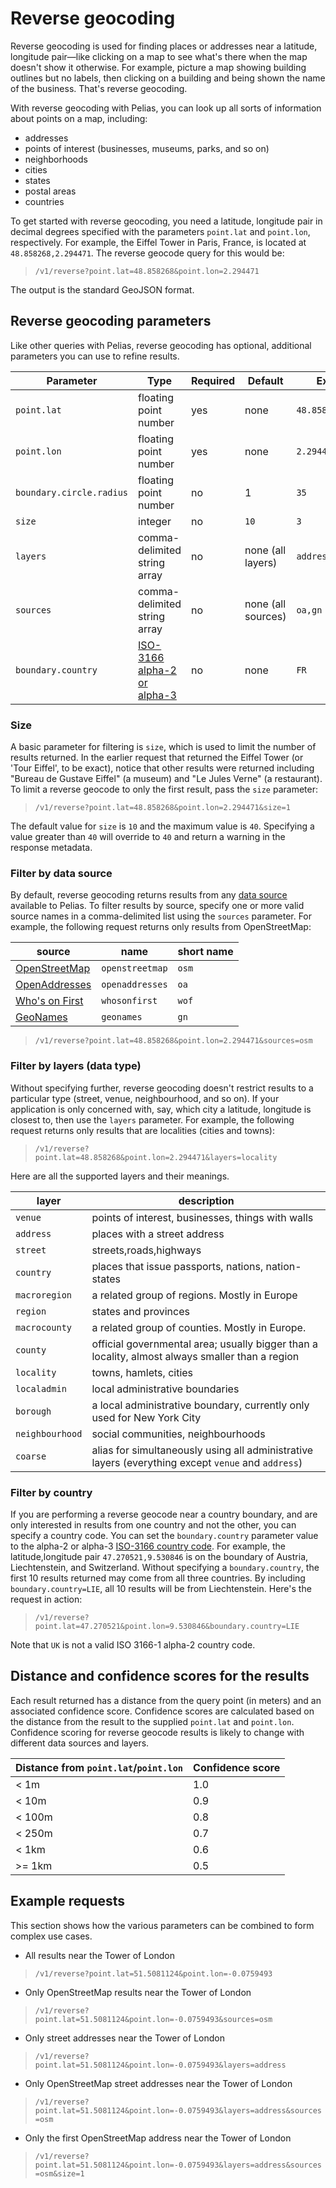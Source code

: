 # Reverse geocoding

Reverse geocoding is used for finding places or addresses near a latitude, longitude pair&mdash;like clicking on a map to see what's there when the map doesn't show it otherwise. For example, picture a map showing building outlines but no labels, then clicking on a building and being shown the name of the business. That's reverse geocoding.

With reverse geocoding with Pelias, you can look up all sorts of information about points on a map, including:

* addresses
* points of interest (businesses, museums, parks, and so on)
* neighborhoods
* cities
* states
* postal areas
* countries

To get started with reverse geocoding, you need a latitude, longitude pair in decimal degrees specified with the parameters `point.lat` and `point.lon`, respectively.  For example, the Eiffel Tower in Paris, France, is located at `48.858268,2.294471`. The reverse geocode query for this would be:

> `/v1/reverse?point.lat=48.858268&point.lon=2.294471`

The output is the standard GeoJSON format.

## Reverse geocoding parameters

Like other queries with Pelias, reverse geocoding has optional, additional parameters you can use to refine results.

Parameter | Type | Required | Default | Example
--- | --- | --- | --- | ---
`point.lat` | floating point number | yes | none | `48.858268`
`point.lon` | floating point number | yes | none | `2.294471`
`boundary.circle.radius` | floating point number | no | 1 | `35` 
`size` | integer | no | `10` | `3`
`layers` | comma-delimited string array | no | none (all layers) | `address,locality`
`sources` | comma-delimited string array | no | none (all sources) | `oa,gn`
`boundary.country` | <a href="https://en.wikipedia.org/wiki/ISO_3166-1" target="\_blank">ISO-3166 alpha-2 or alpha-3</a> | no | none | `FR`

### Size

A basic parameter for filtering is `size`, which is used to limit the number of results returned. In the earlier request that returned the Eiffel Tower (or 'Tour Eiffel', to be exact), notice that other results were returned including "Bureau de Gustave Eiffel" (a museum) and "Le Jules Verne" (a restaurant). To limit a reverse geocode to only the first result, pass the `size` parameter:

> `/v1/reverse?point.lat=48.858268&point.lon=2.294471&size=1`

The default value for `size` is `10` and the maximum value is `40`. Specifying a value greater than `40` will override to `40` and return a warning in the response metadata.

### Filter by data source

By default, reverse geocoding returns results from any [data source](data-sources.md) available to Pelias. To filter results by source, specify one or more valid source names in a comma-delimited list using the `sources` parameter. For example, the following request returns only results from OpenStreetMap:

| source | name | short name |
|---|---|---|
| [OpenStreetMap](http://www.openstreetmap.org/) | `openstreetmap` | `osm` |
| [OpenAddresses](http://openaddresses.io/) | `openaddresses` | `oa` |
| [Who's on First](https://whosonfirst.org) | `whosonfirst` | `wof` |
| [GeoNames](http://www.geonames.org/) | `geonames` | `gn` |

> `/v1/reverse?point.lat=48.858268&point.lon=2.294471&sources=osm`

### Filter by layers (data type)

Without specifying further, reverse geocoding doesn't restrict results to a particular type (street, venue, neighbourhood, and so on).  If your application is only concerned with, say, which city a latitude, longitude is closest to, then use the `layers` parameter.  For example, the following request returns only results that are localities (cities and towns):

> `/v1/reverse?point.lat=48.858268&point.lon=2.294471&layers=locality`

Here are all the supported layers and their meanings.

|layer|description|
|----|----|
|`venue`|points of interest, businesses, things with walls|
|`address`|places with a street address|
|`street`|streets,roads,highways|
|`country`|places that issue passports, nations, nation-states|
|`macroregion`|a related group of regions. Mostly in Europe|
|`region`|states and provinces|
|`macrocounty`|a related group of counties. Mostly in Europe.|
|`county`|official governmental area; usually bigger than a locality, almost always smaller than a region|
|`locality`|towns, hamlets, cities|
|`localadmin`|local administrative boundaries|
|`borough`| a local administrative boundary, currently only used for New York City|
|`neighbourhood`|social communities, neighbourhoods|
|`coarse`|alias for simultaneously using all administrative layers (everything except `venue` and `address`)|

### Filter by country

If you are performing a reverse geocode near a country boundary, and are only interested in results from one country and not the other, you can specify a country code. You can set the `boundary.country` parameter value to the alpha-2 or alpha-3 [ISO-3166 country code](https://en.wikipedia.org/wiki/ISO_3166-1). For example, the latitude,longitude pair `47.270521,9.530846` is on the boundary of Austria, Liechtenstein, and Switzerland. Without specifying a `boundary.country`, the first 10 results returned may come from all three countries. By including `boundary.country=LIE`, all 10 results will be from Liechtenstein. Here's the request in action:

> `/v1/reverse?point.lat=47.270521&point.lon=9.530846&boundary.country=LIE`

Note that `UK` is not a valid ISO 3166-1 alpha-2 country code.

## Distance and confidence scores for the results

Each result returned has a distance from the query point (in meters) and an associated confidence score. Confidence scores are calculated based on the distance from the result to the supplied `point.lat` and `point.lon`. Confidence scoring for reverse geocode results is likely to change with different data sources and layers.

Distance from `point.lat`/`point.lon` | Confidence score
--- | ---
&lt; 1m | 1.0
&lt; 10m | 0.9
&lt; 100m | 0.8
&lt; 250m | 0.7
&lt; 1km | 0.6
&gt;= 1km | 0.5

## Example requests

This section shows how the various parameters can be combined to form complex use cases.

* All results near the Tower of London
> `/v1/reverse?point.lat=51.5081124&point.lon=-0.0759493`

* Only OpenStreetMap results near the Tower of London
> `/v1/reverse?point.lat=51.5081124&point.lon=-0.0759493&sources=osm`

* Only street addresses near the Tower of London
> `/v1/reverse?point.lat=51.5081124&point.lon=-0.0759493&layers=address`

* Only OpenStreetMap street addresses near the Tower of London
> `/v1/reverse?point.lat=51.5081124&point.lon=-0.0759493&layers=address&sources=osm`

* Only the first OpenStreetMap address near the Tower of London
> `/v1/reverse?point.lat=51.5081124&point.lon=-0.0759493&layers=address&sources=osm&size=1`
